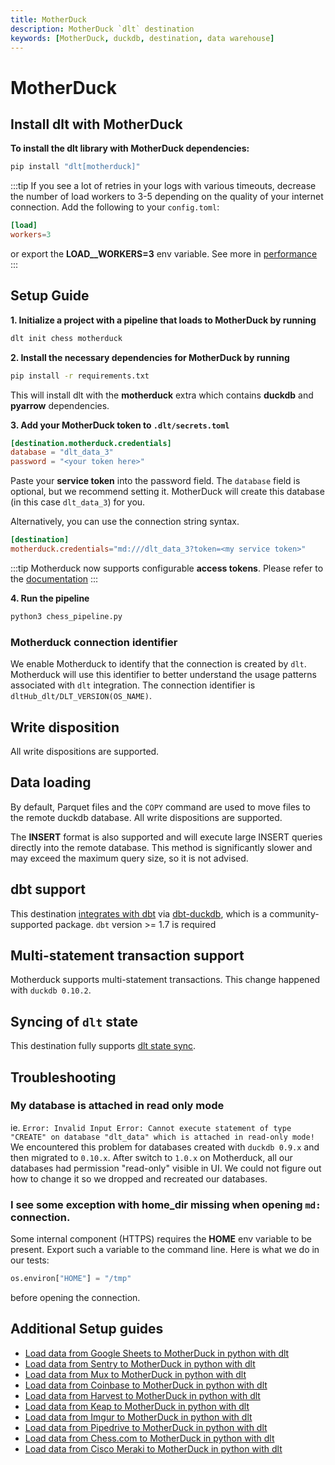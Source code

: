 ```yaml
---
title: MotherDuck
description: MotherDuck `dlt` destination
keywords: [MotherDuck, duckdb, destination, data warehouse]
---
```


# MotherDuck

## Install dlt with MotherDuck
**To install the dlt library with MotherDuck dependencies:**
```sh
pip install "dlt[motherduck]"
```

:::tip
If you see a lot of retries in your logs with various timeouts, decrease the number of load workers to 3-5 depending on the quality of your internet connection. Add the following to your `config.toml`:
```toml
[load]
workers=3
```
or export the **LOAD__WORKERS=3** env variable. See more in [performance](../../reference/performance.md)
:::

## Setup Guide

**1. Initialize a project with a pipeline that loads to MotherDuck by running**
```sh
dlt init chess motherduck
```

**2. Install the necessary dependencies for MotherDuck by running**
```sh
pip install -r requirements.txt
```

This will install dlt with the **motherduck** extra which contains **duckdb** and **pyarrow** dependencies.

**3. Add your MotherDuck token to `.dlt/secrets.toml`**
```toml
[destination.motherduck.credentials]
database = "dlt_data_3"
password = "<your token here>"
```
Paste your **service token** into the password field. The `database` field is optional, but we recommend setting it. MotherDuck will create this database (in this case `dlt_data_3`) for you.

Alternatively, you can use the connection string syntax.
```toml
[destination]
motherduck.credentials="md:///dlt_data_3?token=<my service token>"
```

:::tip
Motherduck now supports configurable **access tokens**. Please refer to the [documentation](https://motherduck.com/docs/key-tasks/authenticating-to-motherduck/#authentication-using-an-access-token)
:::

**4. Run the pipeline**
```sh
python3 chess_pipeline.py
```

### Motherduck connection identifier
We enable Motherduck to identify that the connection is created by `dlt`. Motherduck will use this identifier to better understand the usage patterns
associated with `dlt` integration. The connection identifier is `dltHub_dlt/DLT_VERSION(OS_NAME)`.

## Write disposition
All write dispositions are supported.

## Data loading
By default, Parquet files and the `COPY` command are used to move files to the remote duckdb database. All write dispositions are supported.

The **INSERT** format is also supported and will execute large INSERT queries directly into the remote database. This method is significantly slower and may exceed the maximum query size, so it is not advised.

## dbt support
This destination [integrates with dbt](../transformations/dbt/dbt.md) via [dbt-duckdb](https://github.com/jwills/dbt-duckdb), which is a community-supported package. `dbt` version >= 1.7 is required

## Multi-statement transaction support
Motherduck supports multi-statement transactions. This change happened with `duckdb 0.10.2`.

## Syncing of `dlt` state
This destination fully supports [dlt state sync](../../general-usage/state#syncing-state-with-destination).

## Troubleshooting

### My database is attached in read only mode
ie. `Error: Invalid Input Error: Cannot execute statement of type "CREATE" on database "dlt_data" which is attached in read-only mode!`
We encountered this problem for databases created with `duckdb 0.9.x` and then migrated to `0.10.x`. After switch to `1.0.x` on Motherduck, all our databases had permission "read-only" visible in UI. We could not figure out how to change it so we dropped and recreated our databases.

### I see some exception with home_dir missing when opening `md:` connection.
Some internal component (HTTPS) requires the **HOME** env variable to be present. Export such a variable to the command line. Here is what we do in our tests:
```py
os.environ["HOME"] = "/tmp"
```
before opening the connection.


## Additional Setup guides
- [Load data from Google Sheets to MotherDuck in python with dlt](https://dlthub.com/docs/pipelines/google_sheets/load-data-with-python-from-google_sheets-to-motherduck)
- [Load data from Sentry to MotherDuck in python with dlt](https://dlthub.com/docs/pipelines/sentry/load-data-with-python-from-sentry-to-motherduck)
- [Load data from Mux to MotherDuck in python with dlt](https://dlthub.com/docs/pipelines/mux/load-data-with-python-from-mux-to-motherduck)
- [Load data from Coinbase to MotherDuck in python with dlt](https://dlthub.com/docs/pipelines/coinbase/load-data-with-python-from-coinbase-to-motherduck)
- [Load data from Harvest to MotherDuck in python with dlt](https://dlthub.com/docs/pipelines/harvest/load-data-with-python-from-harvest-to-motherduck)
- [Load data from Keap to MotherDuck in python with dlt](https://dlthub.com/docs/pipelines/keap/load-data-with-python-from-keap-to-motherduck)
- [Load data from Imgur to MotherDuck in python with dlt](https://dlthub.com/docs/pipelines/imgur/load-data-with-python-from-imgur-to-motherduck)
- [Load data from Pipedrive to MotherDuck in python with dlt](https://dlthub.com/docs/pipelines/pipedrive/load-data-with-python-from-pipedrive-to-motherduck)
- [Load data from Chess.com to MotherDuck in python with dlt](https://dlthub.com/docs/pipelines/chess/load-data-with-python-from-chess-to-motherduck)
- [Load data from Cisco Meraki to MotherDuck in python with dlt](https://dlthub.com/docs/pipelines/cisco_meraki/load-data-with-python-from-cisco_meraki-to-motherduck)
